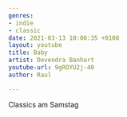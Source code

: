 ```yaml
---
genres:
- indie
- classic
date: 2021-03-13 10:00:35 +0100
layout: youtube
title: Baby
artist: Devendra Banhart
youtube-url: 9gROYU2j-40
author: Raul

---
```

Classics am Samstag